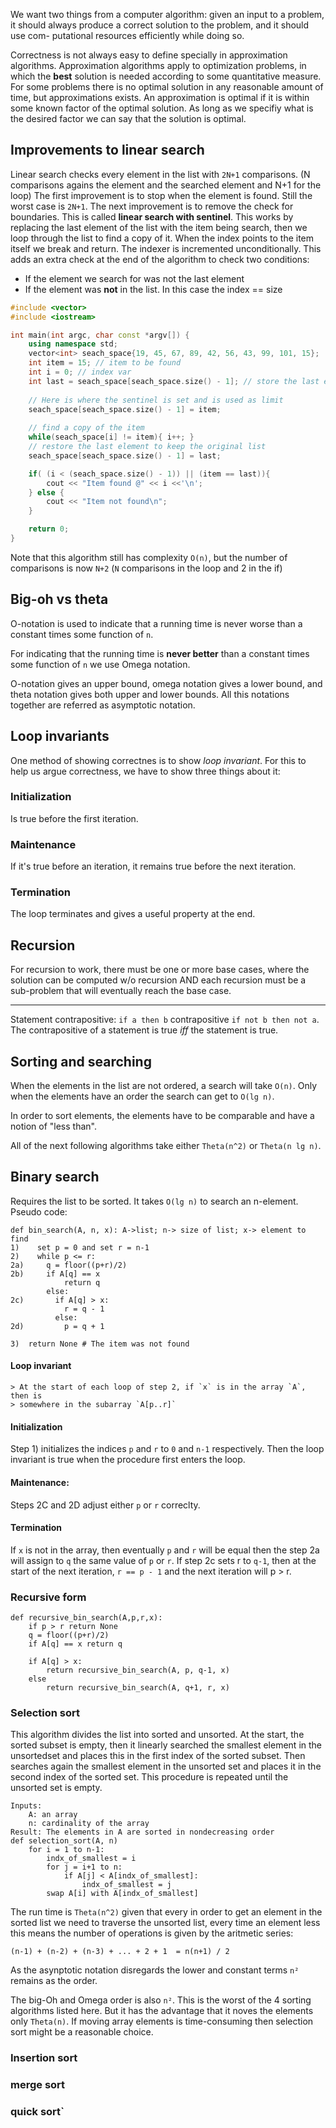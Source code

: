 We want two things from a computer algorithm: given an input to a problem, it should
always produce a correct solution to the problem, and it should use com-
putational resources efficiently while doing so.

Correctness is not always easy to define specially in approximation algorithms.
Approximation algorithms apply to optimization problems, in which the __best__
solution is needed according to some quantitative measure. For some problems
there is no optimal solution in any reasonable amount of time, but approximations
exists. An approximation is optimal if it is within some known factor of the
optimal solution. As long as we specifiy what is the desired factor we can
say that the solution is optimal.



## Improvements to linear search

Linear search checks every element in the list with `2N+1` comparisons.
(N comparisons agains the element and the searched element and N+1 for the loop)
The first improvement is to stop when the element is found. Still the worst
case is `2N+1`.
The next improvement is to remove the check for boundaries. This is called 
__linear search with sentinel__. This works by replacing the last element of
the list with the item being search, then we loop through the list to find a
copy of it. When the index points to the item itself we break and return. The 
indexer is incremented unconditionally. This adds an extra check at the end 
of the algorithm to check two conditions:
- If the element we search for was not the last element
- If the element was __not__ in the list. In this case the index == size


```cpp
#include <vector>
#include <iostream>

int main(int argc, char const *argv[]) {
    using namespace std;
    vector<int> seach_space{19, 45, 67, 89, 42, 56, 43, 99, 101, 15};
    int item = 15; // item to be found
    int i = 0; // index var
    int last = seach_space[seach_space.size() - 1]; // store the last element
    
    // Here is where the sentinel is set and is used as limit
    seach_space[seach_space.size() - 1] = item;
    
    // find a copy of the item
    while(seach_space[i] != item){ i++; }
    // restore the last element to keep the original list
    seach_space[seach_space.size() - 1] = last;

    if( (i < (seach_space.size() - 1)) || (item == last)){
        cout << "Item found @" << i <<'\n';
    } else {
        cout << "Item not found\n";
    }

    return 0;
}
```

Note that this algorithm still has complexity `O(n)`, but the number of
comparisons is now `N+2` (`N` comparisons in the loop and 2 in the if)


## Big-oh vs theta

O-notation is used to indicate that a running time is never worse than a
constant times some function of `n`.

For indicating that the running time is __never better__ than a constant times
some function of `n` we use Omega notation.

O-notation gives an upper bound, omega notation gives a lower bound, and theta
notation gives both upper and lower bounds. All this notations together are
referred as asymptotic notation.

## Loop invariants

One method of showing correctnes is to show _loop invariant_. For this to
help us argue correctness, we have to show three things about it:

### Initialization

Is true before the first iteration.

### Maintenance

If it's true before an iteration, it remains true before the next iteration.

### Termination

The loop terminates and gives a useful property at the end.

## Recursion

For recursion to work, there must be one or more base cases, where the solution
can be computed w/o recursion AND each recursion must be a sub-problem that will
eventually reach the base case.


- - -

Statement contrapositive: 
`if a then b` contrapositive `if not b then not a`. The contrapositive
of a statement is true _iff_ the statement is true.

## Sorting and searching

When the elements in the list are not ordered, a search will take `O(n)`.
Only when the elements have an order the search can get to `O(lg n)`.

In order to sort elements, the elements have to be comparable and have a notion
of "less than".

All of the next following algorithms take either `Theta(n^2)` or `Theta(n lg n)`.

## Binary search

Requires the list to be sorted. It takes `O(lg n)` to search an n-element.
Pseudo code:

```
def bin_search(A, n, x): A->list; n-> size of list; x-> element to find
1)    set p = 0 and set r = n-1
2)    while p <= r:
2a)     q = floor((p+r)/2)
2b)     if A[q] == x
            return q
        else:
2c)       if A[q] > x:
            r = q - 1
          else:
2d)         p = q + 1
    
3)  return None # The item was not found
```

#### Loop invariant
    > At the start of each loop of step 2, if `x` is in the array `A`, then is
    > somewhere in the subarray `A[p..r]`

#### Initialization

Step 1) initializes the indices `p` and `r` to `0` and `n-1` respectively.
Then the loop invariant is true when the procedure first enters the loop.


#### Maintenance:

Steps 2C and 2D adjust either `p` or `r` correclty.

#### Termination

If `x` is not in the array, then eventually `p` and `r` will be equal then the
step 2a will assign to `q` the same value of `p` or `r`.  If step 2c sets r to
`q-1`, then at the start of the next iteration, `r == p - 1` and the next 
iteration will p > r. 

### Recursive form 

```
def recursive_bin_search(A,p,r,x):
    if p > r return None
    q = floor((p+r)/2)
    if A[q] == x return q

    if A[q] > x:
        return recursive_bin_search(A, p, q-1, x)
    else
        return recursive_bin_search(A, q+1, r, x)
```



### Selection sort
 This algorithm divides the list into sorted and unsorted. At the start, the 
 sorted subset is empty, then it linearly searched the smallest element in the
 unsortedset and places this in the first index of the sorted subset.
 Then searches again the smallest element in the unsorted set and places it in
 the second index of the sorted set. This procedure is repeated until the 
 unsorted set is empty.

```
Inputs:
    A: an array
    n: cardinality of the array
Result: The elements in A are sorted in nondecreasing order
def selection_sort(A, n)
    for i = 1 to n-1:
        indx_of_smallest = i
        for j = i+1 to n:
            if A[j] < A[indx_of_smallest]:
                indx_of_smallest = j
        swap A[i] with A[indx_of_smallest]
```

 The run time is `Theta(n^2)` given that every in order to get an element in the
 sorted list we need to traverse the unsorted list, every time an element less
 this means the number of operations is given by the aritmetic series:

 ```
 (n-1) + (n-2) + (n-3) + ... + 2 + 1  = n(n+1) / 2 
 ```

 As the asynptotic notation disregards the lower and constant terms `n²` 
 remains as the order.

The big-Oh and Omega order is also `n²`.  This is the worst of the 4 sorting
algorithms listed here. But it has the advantage that it noves the elements
only `Theta(n)`. If moving array elements is time-consuming then selection sort
might be a reasonable choice.


### Insertion sort

### merge sort

### quick sort`